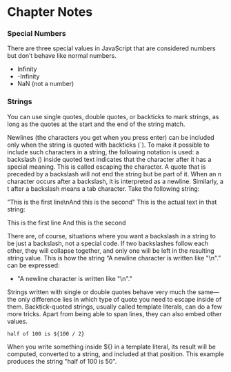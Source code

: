 # Chapter Notes

### Special Numbers
There are three special values in JavaScript that are considered numbers but don’t behave like normal numbers.
* Infinity
* -Infinity
* NaN (not a number)

### Strings
You can use single quotes, double quotes, or backticks to mark strings, as long as the quotes at the start and the end of the string match.

Newlines (the characters you get when you press enter) can be included only when the string is quoted with backticks (`). To make it possible to include such characters in a string, the following notation is used: a backslash (\) inside quoted text indicates that the character after it has a special meaning. This is called escaping the character. A quote that is preceded by a backslash will not end the string but be part of it. When an n character occurs after a backslash, it is interpreted as a newline. Similarly, a t after a backslash means a tab character. Take the following string:

"This is the first line\nAnd this is the second"
This is the actual text in that string:

This is the first line
And this is the second

There are, of course, situations where you want a backslash in a string to be just a backslash, not a special code. If two backslashes follow each other, they will collapse together, and only one will be left in the resulting string value. This is how the string “A newline character is written like "\n".” can be expressed:
* "A newline character is written like \"\\n\"."

Strings written with single or double quotes behave very much the same—the only difference lies in which type of quote you need to escape inside of them. Backtick-quoted strings, usually called template literals, can do a few more tricks. Apart from being able to span lines, they can also embed other values.

`half of 100 is ${100 / 2}`

When you write something inside ${} in a template literal, its result will be computed, converted to a string, and included at that position. This example produces the string "half of 100 is 50".

